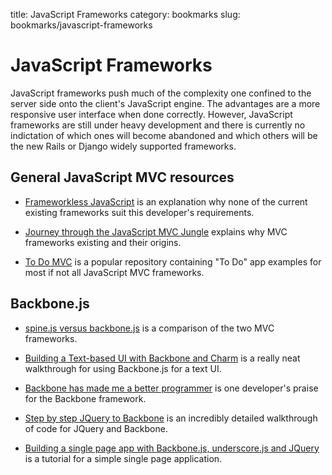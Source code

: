 title: JavaScript Frameworks
category: bookmarks
slug: bookmarks/javascript-frameworks


# JavaScript Frameworks
JavaScript frameworks push much of the complexity one confined to the server
side onto the client's JavaScript engine. The advantages are a more responsive
user interface when done correctly. However, JavaScript frameworks are still
under heavy development and there is currently no indictation of which ones
will become abandoned and which others will be the new Rails or Django widely
supported frameworks.

## General JavaScript MVC resources
* [Frameworkless JavaScript](https://muut.com/blog/technology/frameworkless-javascript.html)
  is an explanation why none of the current existing frameworks suit this
  developer's requirements.

* [Journey through the JavaScript MVC Jungle](http://coding.smashingmagazine.com/2012/07/27/journey-through-the-javascript-mvc-jungle/)
  explains why MVC frameworks existing and their origins.

* [To Do MVC](https://github.com/tastejs/todomvc) is a popular repository
  containing "To Do" app examples for most if not all JavaScript MVC 
  frameworks.

## Backbone.js
* [spine.js versus backbone.js](http://hjortureh.tumblr.com/post/22117245794/spine-js-vs-backbone-js)
  is a comparison of the two MVC frameworks.

* [Building a Text-based UI with Backbone and Charm](http://tobyho.com/2012/07/19/backbone-charm-text-based-ui/)
  is a really neat walkthrough for using Backbone.js for a text UI.

* [Backbone has made me a better programmer](http://floatleft.com/notebook/backbone-has-made-me-a-better-programmer/)
  is one developer's praise for the Backbone framework.

* [Step by step JQuery to Backbone](https://github.com/kjbekkelund/writings/blob/master/published/understanding-backbone.md/)
  is an incredibly detailed walkthrough of code for JQuery and Backbone.

* [Building a single page app with Backbone.js, underscore.js and JQuery](https://blog.andyet.com/2010/oct/29/building-a-single-page-app-with-backbonejs-undersc/)
  is a tutorial for a simple single page application.
